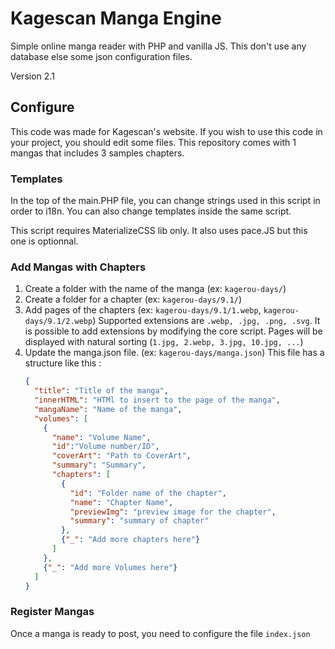 Kagescan Manga Engine
=====

Simple online manga reader with PHP and vanilla JS.
This don't use any database else some json configuration files.

Version 2.1

## Configure

This code was made for Kagescan's website. If you wish to use this code in your
project, you should edit some files.
This repository comes with 1 mangas that includes 3 samples chapters.

### Templates

In the top of the main.PHP file, you can change strings used in this script in
order to i18n. You can also change templates inside the same script.

This script requires MaterializeCSS lib only.
It also uses pace.JS but this one is optionnal.

### Add Mangas with Chapters

1. Create a folder with the name of the manga (ex: `kagerou-days/`)
2. Create a folder for a chapter (ex: `kagerou-days/9.1/`)
3. Add pages of the chapters (ex: `kagerou-days/9.1/1.webp`, `kagerou-days/9.1/2.webp`)
   Supported extensions are `.webp, .jpg, .png, .svg`. It is possible to add
   extensions by modifying the core script.
   Pages will be displayed with natural sorting (`1.jpg, 2.webp, 3.jpg, 10.jpg, ...`)
4. Update the manga.json file. (ex: `kagerou-days/manga.json`)
   This file has a structure like this :  
    ```json
    {
      "title": "Title of the manga",
      "innerHTML": "HTMl to insert to the page of the manga",
      "mangaName": "Name of the manga",
      "volumes": [
        {
          "name": "Volume Name",
          "id":"Volume number/ID",
          "coverArt": "Path to CoverArt",
          "summary": "Summary",
          "chapters": [
            {
              "id": "Folder name of the chapter",
              "name": "Chapter Name",
              "previewImg": "preview image for the chapter",
              "summary": "summary of chapter"
            },
            {"_": "Add more chapters here"}
          ]
        },
        {"_": "Add more Volumes here"}
      ]
    }
    ```

### Register Mangas

Once a manga is ready to post, you need to configure the file `index.json`
